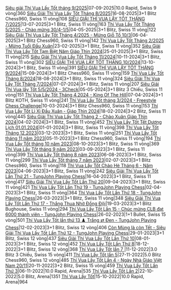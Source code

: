 <a href="https://www.chess.com/tournament/live/siu-gii-th-vua-ly-tt-thng-92025-5910457" target="_top">Siêu giải Thí Vua Lấy Tốt tháng 9/2025</a>|07-09-2025|10.0 Rapid, Swiss 9 vòng|360
<a href="https://www.chess.com/tournament/live/siu-gii-th-vua-ly-tt-thng-82025-5870287" target="_top">Siêu Giải Thí Vua Lấy Tốt Tháng 8/2025</a>|16-08-2025|3+1 Blitz Chess960, Swiss 11 vòng|108
<a href="https://www.chess.com/tournament/live/siu-gii-th-vua-ly-tt-thng-72025-5799609" target="_top">SIÊU GIẢI THÍ VUA LẤY TỐT THÁNG 7/2025</a>|13-07-2025|3+1 Blitz, Swiss 11 vòng|163
<a href="https://www.chess.com/tournament/live/-th-vua-ly-tt-thng-52025---cho-mng-304-15-5640047" target="_top"> Thí Vua Lấy Tốt Tháng 5/2025 - Chào mừng 30/4-1/5</a>|04-05-2025|3+1 Blitz, Swiss 11 vòng|122
<a href="https://www.chess.com/tournament/live/siu-gii-th-vua-ly-tt-thng-42025---mng-gi-t-103-5588463" target="_top">Siêu Giải Thí Vua Lấy Tốt Tháng 4/2025 - Mừng Giỗ Tổ 10/3</a>|06-04-2025|3+1 Blitz Chess960, Swiss 11 vòng|142
<a href="https://www.chess.com/tournament/live/th-vua-ly-tt-thng-22025---mng-tui-u-xun-5487643" target="_top">Thí Vua Lấy Tốt Tháng 2/2025 - Mừng Tuổi Đầu Xuân</a>|23-02-2025|3+1 Blitz, Swiss 11 vòng|352
<a href="https://www.chess.com/tournament/live/siu-gii-th-vua-ly-tt-tm-bit-nm-gip-thn-2024-5415561" target="_top">Siêu Giải Thí Vua Lấy Tốt Tạm Biệt Năm Giáp Thìn 2024</a>|25-01-2025|3+1 Blitz, Swiss 11 vòng|215
<a href="https://www.chess.com/tournament/live/siu-gii-th-vua-ly-tt-thng-112024-5204331" target="_top">Siêu Giải Thí Vua Lấy Tốt Tháng 11/2024</a>|10-11-2024|3+1 Blitz, Swiss 11 vòng|302
<a href="https://www.chess.com/tournament/live/siu-gii-th-vua-ly-tt-thng-102024-5144901" target="_top">SIÊU GIẢI THÍ VUA LẤY TỐT THÁNG 10/2024</a>|13-10-2024|3+1 Blitz, Swiss 11 vòng|391
<a href="https://www.chess.com/tournament/live/siu-gii-th-vua-ly-tt-thng-92024-5077723" target="_top">SIÊU GIẢI THÍ VUA LẤY TỐT THÁNG 9/2024</a>|15-09-2024|3+1 Blitz Chess960, Swiss 11 vòng|159
<a href="https://www.chess.com/tournament/live/th-vua-ly-tt-thng-82024-5011291" target="_top">Thí Vua Lấy Tốt Tháng 8/2024</a>|18-08-2024|3+1 Blitz, Swiss 11 vòng|324
<a href="https://www.chess.com/tournament/live/siu-gii-th-vua-ly-tt-thng-72024-4897591" target="_top">Siêu Giải Thí Vua Lấy Tốt Tháng 7/2024</a>|07-07-2024|3+1 Blitz, Swiss 11 vòng|207
<a href="https://www.chess.com/tournament/live/siu-gii-th-vua-ly-tt-552024---3check-4756726" target="_top">Siêu Giải Thí Vua lấy Tốt 5/5/2024 - 3Check</a>|05-05-2024|3+1 Blitz 3 Chiếu,  Swiss 11 vòng|151
<a href="https://www.chess.com/tournament/live/th-vua-ly-tt-thng-42024---king-of-the-hill-4689591" target="_top">Thí Vua Lấy Tốt Tháng 4.2024 - King Of The Hill</a>|07-04-2024|3+1 Blitz KOTH, Swiss 11 vòng|241
<a href="https://www.chess.com/tournament/live/th-vua-ly-tt-thng-32024---freestyle-chess-challenge-4633816" target="_top">Thí Vua Lấy Tốt tháng 3/2024 - Freestyle Chess Challenge</a>|10-03-2024|3+1 Blitz Chess960, Swiss 11 vòng|153
<a href="https://www.chess.com/tournament/live/th-vua-ly-tt-l-x-u-xun---gip-thn-2024-4577626" target="_top">Thí Vua Lấy Tốt Lì Xì Đầu Xuân - Giáp Thìn 2024</a>|18-02-2024|3+2 Blitz, Swiss 11 vòng|445
<a href="https://www.chess.com/tournament/live/siu-gii-th-vua-ly-tt-thng-2---cho-xun-gip-thn-2024-4548307" target="_top">Siêu Giải Thí Vua Lấy Tốt Tháng 2 - Chào Xuân Giáp Thìn 2024</a>|04-02-2024|3+1 Blitz, Swiss 11 vòng|452
<a href="https://www.chess.com/tournament/live/th-vua-ly-tt-tt-dng-lch-01012024-4486332" target="_top">Thí Vua Lấy Tốt Tết Dương Lịch 01.01.2024</a>|01-01-2024|3+1 Blitz, Swiss 11 vòng|398
<a href="https://www.chess.com/tournament/live/th-vua-ly-tt-thng-122023-4426328" target="_top">Thí Vua Lấy Tốt Tháng 12.2023</a>|03-12-2023|3+1 Blitz, Swiss 11 vòng|251
<a href="https://www.chess.com/tournament/live/th-vua-ly-tt-thng-11-nm-2023-4374307" target="_top">Thí Vua Lấy Tốt tháng 11 năm 2023</a>|05-11-2023|3+1 Blitz Chess960, Swiss 11 vòng|194
<a href="https://www.chess.com/tournament/live/th-vua-ly-tt-thng-10-nm-2023-4319009" target="_top">Thí Vua Lấy Tốt tháng 10 năm 2023</a>|08-10-2023|3+1 Blitz, Swiss 11 vòng|369
<a href="https://www.chess.com/tournament/live/th-vua-ly-tt-thng-9-nm-2023-4253176" target="_top">Thí Vua Lấy Tốt tháng 9 năm 2023</a>|03-09-2023|3+1 Blitz, Swiss 11 vòng|399
<a href="https://www.chess.com/tournament/live/th-vua-ly-tt-thng-8-nm-2023-4199460" target="_top">Thí Vua Lấy Tốt tháng 8 năm 2023</a>|06-08-2023|3+1 Blitz, Swiss 11 vòng|299
<a href="https://www.chess.com/tournament/live/th-vua-ly-tt-thng-7-nm-2023-4111726" target="_top">Thí Vua Lấy Tốt tháng 7 năm 2023</a>|02-07-2023|3+1 Blitz Chess960, Swiss 11 vòng|118
<a href="https://www.chess.com/tournament/live/th-vua-ly-tt-cho-h-thng-6---nm-2023-4059788" target="_top">Thí Vua Lấy Tốt Chào Hè Tháng 6 - Năm 2023</a>|04-06-2023|3+1 Blitz, Swiss 11 vòng|242
<a href="https://www.chess.com/tournament/live/siu-gii-th-vua-ly-tt-ln-th-21--tungjohn-playing-chess-3974487" target="_top">Siêu Giải Thí Vua Lấy Tốt Lần Thứ 21 - TungJohn Playing Chess</a>|16-04-2023|3+1 Blitz, Swiss 11 vòng|417
<a href="https://www.chess.com/tournament/live/siu-gii-th-vua-ly-tt-ln-th-20-3960496" target="_top">Siêu Giải Thí Vua Lấy Tốt Lần Thứ 20</a>|09-04-2023|3+1 Blitz, Swiss 11 vòng|421
<a href="https://www.chess.com/tournament/live/th-vua-ly-tt-ln-th-19--tungjohn-playing-chess-3935076" target="_top">Thí Vua Lấy Tốt Lần Thứ 19 - TungJohn Playing Chess</a>|02-04-2023|3+1 Blitz, Swiss 11 vòng|364
<a href="https://www.chess.com/tournament/live/th-vua-ly-tt-ln-th-18--tungjohn-playing-chess-3921659" target="_top">Thí Vua Lấy Tốt Lần Thứ 18 - TungJohn Playing Chess</a>|26-03-2023|3+1 Blitz, Swiss 11 vòng|348
<a href="https://www.chess.com/tournament/live/siu-gii-th-vua-ly-tt-ln-th-17---thng-thua-nh-ng-i-3918891" target="_top">Siêu Giải Thí Vua Lấy Tốt Lần Thứ 17 - Thắng Thua Nhờ Đồng Đội</a>|19-03-2023|3+1 Blitz Bughouse, Swiss 11 vòng|294
<a href="https://www.chess.com/tournament/live/th-vua-ly-tt-ln-15---chc-mng-clb-t-6000-thnh-vin--tungjohn-playing-chess-3846898" target="_top">Thí Vua Lấy Tốt Lần 15 - Chúc mừng CLB đạt 6000 thành viên - TungJohn Playing Chess</a>|26-02-2023|1+1 Bullet, Swiss 15 vòng|501
<a href="https://www.chess.com/tournament/live/th-vua-ly-tt-ln-th-13--trng--en--tungjohn-playing-chess-3807224" target="_top">Thí Vua Lấy Tốt lần thứ 13 ♟️ Trắng ⇄ Đen - TungJohn Playing Chess</a>|12-02-2023|3+1 Blitz, Swiss 12 vòng|406
<a href="https://www.chess.com/tournament/live/cn-mng-l-cn-tt---siu-gii-th-vua-ly-tt-ln-th-12--tungjohn-playing-chess-3719886" target="_top">Còn Mùng là còn Tết - Siêu Giải Thí Vua Lấy Tốt Lần Thứ 12 - TungJohn Playing Chess</a>|29-01-2023|3+1 Blitz, Swiss 12 vòng|437
<a href="https://www.chess.com/tournament/live/siu-gii-th-vua-ly-tt-ln-th-10-3688038" target="_top">Siêu Giải Thí Vua Lấy Tốt Lần Thứ 10</a>|08-01-2023|3+1 Blitz, Swiss 12 vòng|452
<a href="https://www.chess.com/tournament/live/th-vua-ly-tt-ln-th-8-3618872" target="_top">Thí Vua Lấy Tốt Lần Thứ 8</a>|18-12-2022|3+1 Blitz, Swiss 12 vòng|368
<a href="https://www.chess.com/tournament/live/th-vua-ly-tt-ln-7--3584492" target="_top">Thí Vua Lấy Tốt lần 7 </a>|11-12-2022|3.0 Blitz 3 Chiếu,  Swiss 15 vòng|411
<a href="https://www.chess.com/tournament/live/th-vua-ly-tt-ln-5-3548920" target="_top">Thí Vua Lấy Tốt lần 5</a>|27-11-2022|5.0 Blitz Chess960, Swiss 12 vòng|485
<a href="https://www.chess.com/tournament/live/th-vua-ly-tt-ln-4---ngy-nh-gio-vit-nam-2011-3535839" target="_top">Thí Vua Lấy Tốt Lần 4 - Ngày Nhà Giáo Việt Nam 20/11</a>|20-11-2022|3+2 Blitz, Swiss 15 vòng|459
<a href="https://www.chess.com/tournament/live/arena/th-vua-ly-tt-ln-th-3-2218000" target="_top">Thí Vua Lấy Tốt Lần Thứ 3</a>|06-11-2022|10.0 Rapid, Arena|535
<a href="https://www.chess.com/tournament/live/arena/th-vua-ly-tt-ln-2-2183785" target="_top">Thí Vua Lấy Tốt Lần 2</a>|22-10-2022|5.0 Blitz, Arena|1351
<a href="https://www.chess.com/tournament/live/arena/th-vua-ly-tt-2171704" target="_top">Thí Vua Lấy Tốt</a>|15-10-2022|10.0 Rapid, Arena|964
